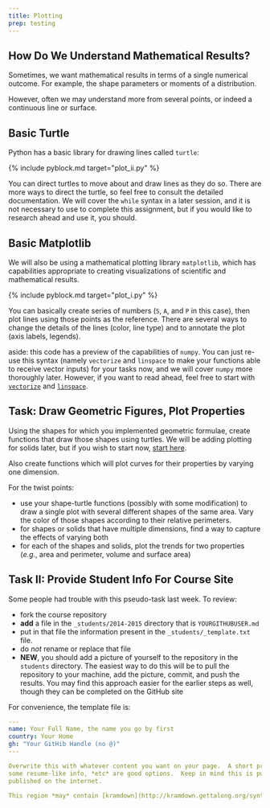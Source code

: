 ```yaml
---
title: Plotting
prep: testing
---
```


## How Do We Understand Mathematical Results?

Sometimes, we want mathematical results in terms of a single numerical
outcome.  For example, the shape parameters or moments of a distribution.

However, often we may understand more from several points, or indeed a
continuous line or surface.

## Basic Turtle

Python has a basic library for drawing lines called `turtle`:

{% include pyblock.md target="plot_ii.py" %}

You can direct turtles to move about and draw lines as they do so.  There are
more ways to direct the turtle, so feel free to consult the detailed documentation.
We will cover the `while` syntax in a later session, and it is not necessary to
use to complete this assignment, but if you would like to research ahead and use
it, you should.

## Basic Matplotlib

We will also be using a mathematical plotting library `matplotlib`, which has
capabilities appropriate to creating visualizations of scientific and
mathematical results.

{% include pyblock.md target="plot_i.py" %}

You can basically create series of numbers (`S`, `A`, and `P` in this case), then
plot lines using those points as the reference.  There are several ways to change
the details of the lines (color, line type) and to annotate the plot (axis labels,
legends).

aside: this code has a preview of the capabilities of `numpy`.  You can just re-use
this syntax (namely `vectorize` and `linspace` to make your functions able to receive vector inputs) for your tasks now, and
we will cover `numpy` more thoroughly later.  However, if you want to read ahead,
feel free to start with [`vectorize`](http://docs.scipy.org/doc/numpy/reference/generated/numpy.vectorize.html)
and [`linspace`](http://docs.scipy.org/doc/numpy/reference/generated/numpy.linspace.html).

## Task: Draw Geometric Figures, Plot Properties

Using the shapes for which you implemented geometric formulae, create
functions that draw those shapes using turtles.  We will be adding plotting for
solids later, but if you wish to start now, [start here](http://matplotlib.org/mpl_toolkits/mplot3d/tutorial.html).

Also create functions which will plot curves for their properties by varying one dimension.

For the twist points:

 - use your shape-turtle functions (possibly with some modification) to draw a single
 plot with several different shapes of the same area.  Vary the color of those
 shapes according to their relative perimeters.
 - for shapes or solids that have multiple dimensions, find a way to capture
 the effects of varying both
 - for each of the shapes and solids, plot the trends for two properties (*e.g.*, area
   and perimeter, volume and surface area)

## Task II: Provide Student Info For Course Site

Some people had trouble with this pseudo-task last week.  To review:

 - fork the course repository
 - **add** a file in the `_students/2014-2015` directory that is `YOURGITHUBUSER.md`
 - put in that file the information present in the `_students/_template.txt` file.
 - do *not* rename or replace that file
 - **NEW**, you should add a picture of yourself to the repository in the `students`
 directory.  The easiest way to do this will be to pull the repository to your
 machine, add the picture, commit, and push the results.  You may find this approach
 easier for the earlier steps as well, though they can be completed on the GitHub
 site

For convenience, the template file is:

~~~ yaml
---
name: Your Full Name, the name you go by first
country: Your Home
gh: "Your GitHib Handle (no @)"
---

Overwrite this with whatever content you want on your page.  A short professional blurb,
some resume-like info, *etc* are good options.  Keep in mind this is publicly
published on the internet.

This region *may* contain [kramdown](http://kramdown.gettalong.org/syntax.html) formated content.
~~~
